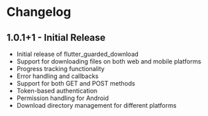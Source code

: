 # Changelog

## 1.0.1+1 - Initial Release

* Initial release of flutter_guarded_download
* Support for downloading files on both web and mobile platforms
* Progress tracking functionality
* Error handling and callbacks
* Support for both GET and POST methods
* Token-based authentication
* Permission handling for Android
* Download directory management for different platforms